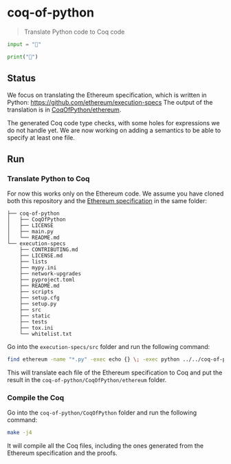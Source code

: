 # coq-of-python

> Translate Python code to Coq code

```python
input = "🐍"

print("🐓")
```

## Status

We focus on translating the Ethereum specification, which is written in Python: https://github.com/ethereum/execution-specs The output of the translation is in [CoqOfPython/ethereum](CoqOfPython/ethereum).

The generated Coq code type checks, with some holes for expressions we do not handle yet. We are now working on adding a semantics to be able to specify at least one file.

## Run

### Translate Python to Coq

For now this works only on the Ethereum code. We assume you have cloned both this repository and the [Ethereum specification](https://github.com/ethereum/execution-specs) in the same folder:

```
├── coq-of-python
│   ├── CoqOfPython
│   ├── LICENSE
│   ├── main.py
│   └── README.md
└── execution-specs
    ├── CONTRIBUTING.md
    ├── LICENSE.md
    ├── lists
    ├── mypy.ini
    ├── network-upgrades
    ├── pyproject.toml
    ├── README.md
    ├── scripts
    ├── setup.cfg
    ├── setup.py
    ├── src
    ├── static
    ├── tests
    ├── tox.ini
    └── whitelist.txt
```

Go into the `execution-specs/src` folder and run the following command:

```sh
find ethereum -name "*.py" -exec echo {} \; -exec python ../../coq-of-python/main.py {} \;
```

This will translate each file of the Ethereum specification to Coq and put the result in the `coq-of-python/CoqOfPython/ethereum` folder.

### Compile the Coq

Go into the `coq-of-python/CoqOfPython` folder and run the following command:

```sh
make -j4
```

It will compile all the Coq files, including the ones generated from the Ethereum specification and the proofs.
